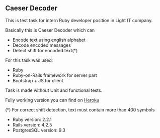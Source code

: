 ## Caeser Decoder 
This is test task for intern Ruby developer position in Light IT company.

Basically this is Caeser Decoder which can

* Encode text using english alphabet
* Decode encoded messages
* Detect shift for encoded text(*)

For this task was used:

* Ruby
* Ruby-on-Rails framework for server part
* Bootstrap + JS for client

Task is  made without Unit and functional tests.

Fully working version you can find on [Heroku](https://cesar-testing.herokuapp.com)

(*) For correct shift detection, text must contain more than 400 symbols

* Ruby version: 2.2.1
* Rails version: 4.2.5
* PostgresSQL version: 9.3

